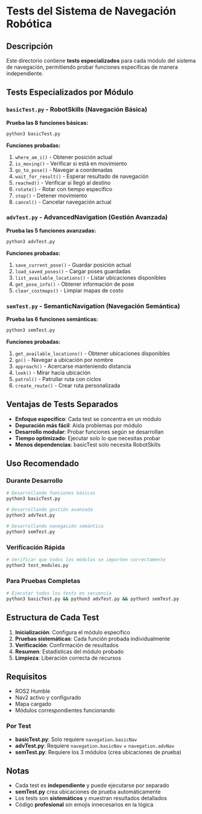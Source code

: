 # Tests del Sistema de Navegación Robótica

## Descripción

Este directorio contiene **tests especializados** para cada módulo del sistema de navegación, permitiendo probar funciones específicas de manera independiente.

## Tests Especializados por Módulo

### `basicTest.py` - RobotSkills (Navegación Básica)
**Prueba las 8 funciones básicas:**

```bash
python3 basicTest.py
```

**Funciones probadas:**
1. `where_am_i()` - Obtener posición actual
2. `is_moving()` - Verificar si está en movimiento  
3. `go_to_pose()` - Navegar a coordenadas
4. `wait_for_result()` - Esperar resultado de navegación
5. `reached()` - Verificar si llegó al destino
6. `rotate()` - Rotar con tiempo específico
7. `stop()` - Detener movimiento
8. `cancel()` - Cancelar navegación actual

### `advTest.py` - AdvancedNavigation (Gestión Avanzada)  
**Prueba las 5 funciones avanzadas:**

```bash
python3 advTest.py
```

**Funciones probadas:**
1. `save_current_pose()` - Guardar posición actual
2. `load_saved_poses()` - Cargar poses guardadas
3. `list_available_locations()` - Listar ubicaciones disponibles
4. `get_pose_info()` - Obtener información de pose
5. `clear_costmaps()` - Limpiar mapas de costo

### `semTest.py` - SemanticNavigation (Navegación Semántica)
**Prueba las 6 funciones semánticas:**

```bash
python3 semTest.py
```

**Funciones probadas:**
1. `get_available_locations()` - Obtener ubicaciones disponibles
2. `go()` - Navegar a ubicación por nombre
3. `approach()` - Acercarse manteniendo distancia
4. `look()` - Mirar hacia ubicación
5. `patrol()` - Patrullar ruta con ciclos
6. `create_route()` - Crear ruta personalizada

## Ventajas de Tests Separados

- **Enfoque específico**: Cada test se concentra en un módulo
- **Depuración más fácil**: Aisla problemas por módulo
- **Desarrollo modular**: Probar funciones según se desarrollan
- **Tiempo optimizado**: Ejecutar solo lo que necesitas probar
- **Menos dependencias**: basicTest solo necesita RobotSkills

## Uso Recomendado

### Durante Desarrollo
```bash
# Desarrollando funciones básicas
python3 basicTest.py

# Desarrollando gestión avanzada  
python3 advTest.py

# Desarrollando navegación semántica
python3 semTest.py
```

### Verificación Rápida
```bash
# Verificar que todos los módulos se importen correctamente
python3 test_modules.py
```

### Para Pruebas Completas
```bash
# Ejecutar todos los tests en secuencia
python3 basicTest.py && python3 advTest.py && python3 semTest.py
```

## Estructura de Cada Test

1. **Inicialización**: Configura el módulo específico
2. **Pruebas sistemáticas**: Cada función probada individualmente
3. **Verificación**: Confirmación de resultados
4. **Resumen**: Estadísticas del módulo probado
5. **Limpieza**: Liberación correcta de recursos

## Requisitos

- ROS2 Humble
- Nav2 activo y configurado
- Mapa cargado
- Módulos correspondientes funcionando

### Por Test
- **basicTest.py**: Solo requiere `navegation.basicNav`
- **advTest.py**: Requiere `navegation.basicNav` + `navegation.advNav`
- **semTest.py**: Requiere los 3 módulos (crea ubicaciones de prueba)

## Notas

- Cada test es **independiente** y puede ejecutarse por separado
- **semTest.py** crea ubicaciones de prueba automáticamente
- Los tests son **sistemáticos** y muestran resultados detallados
- Código **profesional** sin emojis innecesarios en la lógica